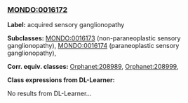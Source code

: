 
### [MONDO:0016172](http://purl.obolibrary.org/obo/MONDO_0016172)
**Label:** acquired sensory ganglionopathy

**Subclasses:** [MONDO:0016173](http://purl.obolibrary.org/obo/MONDO_0016173) (non-paraneoplastic sensory ganglionopathy), [MONDO:0016174](http://purl.obolibrary.org/obo/MONDO_0016174) (paraneoplastic sensory ganglionopathy), 

**Corr. equiv. classes:** [Orphanet:208989](http://www.orpha.net/ORDO/Orphanet_208989), [Orphanet:208999](http://www.orpha.net/ORDO/Orphanet_208999), 

**Class expressions from DL-Learner:**

No results from DL-Learner...



